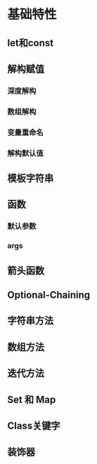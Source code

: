 # 基础特性

## let和const

## 解构赋值

### 深度解构

### 数组解构

### 变量重命名

### 解构默认值

## 模板字符串

## 函数

### 默认参数

### args

## 箭头函数

## Optional-Chaining

## 字符串方法

## 数组方法

## 迭代方法

## Set 和 Map

## Class关键字

## 装饰器
